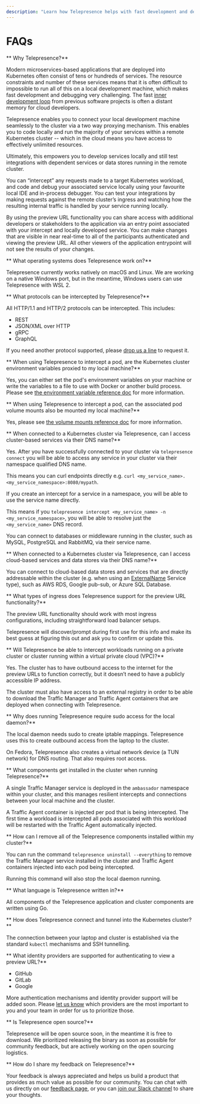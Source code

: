 ```yaml
---
description: "Learn how Telepresence helps with fast development and debugging in your Kubernetes cluster."
---
```


# FAQs

** Why Telepresence?**

 Modern microservices-based applications that are deployed into Kubernetes often consist of tens or hundreds of services. The resource constraints and number of these services means that it is often difficult to impossible to run all of this on a local development machine, which makes fast development and debugging very challenging. The fast [inner development loop](../concepts/devloop/) from previous software projects is often a distant memory for cloud developers.

Telepresence enables you to connect your local development machine seamlessly to the cluster via a two way proxying mechanism. This enables you to code locally and run the majority of your services within a remote Kubernetes cluster -- which in the cloud means you have access to effectively unlimited resources.

Ultimately, this empowers you to develop services locally and still test integrations with dependent services or data stores running in the remote cluster. 

You can “intercept” any requests made to a target Kubernetes workload, and code and debug your associated service locally using your favourite local IDE and in-process debugger. You can test your integrations by making requests against the remote cluster’s ingress and watching how the resulting internal traffic is handled by your service running locally.

By using the preview URL functionality you can share access with additional developers or stakeholders to the application via an entry point associated with your intercept and locally developed service. You can make changes that are visible in near real-time to all of the participants authenticated and viewing the preview URL. All other viewers of the application entrypoint will not see the results of your changes.

** What operating systems does Telepresence work on?**

Telepresence currently works natively on macOS and Linux. We are working on a native Windows port, but in the meantime, Windows users can use Telepresence with WSL 2.

** What protocols can be intercepted by Telepresence?**

 All HTTP/1.1 and HTTP/2 protocols can be intercepted. This includes:

- REST
- JSON/XML over HTTP
- gRPC
- GraphQL

If you need another protocol supported, please [drop us a line](../../../../feedback) to request it. 

** When using Telepresence to intercept a pod, are the Kubernetes cluster environment variables proxied to my local machine?**

Yes, you can either set the pod's environment variables on your machine or write the variables to a file to use with Docker or another build process. Please see [the environment variable reference doc](../reference/environment) for more information.

** When using Telepresence to intercept a pod, can the associated pod volume mounts also be mounted my local machine?**

Yes, please see [the volume mounts reference doc](../reference/volume/) for more information.

** When connected to a Kubernetes cluster via Telepresence, can I access cluster-based services via their DNS name?**

Yes. After you have successfully connected to your cluster via `telepresence connect` you will be able to access any service in your cluster via their namespace qualified DNS name.

This means you can curl endpoints directly e.g. `curl <my_service_name>.<my_service_namespace>:8080/mypath`.

If you create an intercept for a service in a namespace, you will be able to use the service name directly. 

This means if you `telepresence intercept <my_service_name> -n <my_service_namespace>`, you will be able to resolve just the `<my_service_name>` DNS record.

You can connect to databases or middleware running in the cluster, such as MySQL, PostgreSQL and RabbitMQ, via their service name.

** When connected to a Kubernetes cluster via Telepresence, can I access cloud-based services and data stores via their DNS name?**

 You can connect to cloud-based data stores and services that are directly addressable within the cluster (e.g. when using an [ExternalName](https://kubernetes.io/docs/concepts/services-networking/service/#externalname) Service type), such as AWS RDS, Google pub-sub, or Azure SQL Database.

** What types of ingress does Telepresence support for the preview URL functionality?**

 The preview URL functionality should work with most ingress configurations, including straightforward load balancer setups. 

Telepresence will discover/prompt during first use for this info and make its best guess at figuring this out and ask you to confirm or update this. 

** Will Telepresence be able to intercept workloads running on a private cluster or cluster running within a virtual private cloud (VPC)?**

 Yes. The cluster has to have outbound access to the internet for the preview URLs to function correctly, but it doesn’t need to have a publicly accessible IP address. 

The cluster must also have access to an external registry in order to be able to download the Traffic Manager and Traffic Agent containers that are deployed when connecting with Telepresence.

** Why does running Telepresence require sudo access for the local daemon?**

 The local daemon needs sudo to create iptable mappings. Telepresence uses this to create outbound access from the laptop to the cluster.

On Fedora, Telepresence also creates a virtual network device (a TUN network) for DNS routing. That also requires root access.

** What components get installed in the cluster when running Telepresence?**

 A single Traffic Manager service is deployed in the `ambassador` namespace within your cluster, and this manages resilient intercepts and connections between your local machine and the cluster.

A Traffic Agent container is injected per pod that is being intercepted. The first time a workload is intercepted all pods associated with this workload will be restarted with the Traffic Agent automatically injected.

** How can I remove all of the Telepresence components installed within my cluster?**

 You can run the command `telepresence uninstall --everything` to remove the Traffic Manager service installed in the cluster and Traffic Agent containers injected into each pod being intercepted. 

Running this command will also stop the local daemon running.

** What language is Telepresence written in?**

 All components of the Telepresence application and cluster components are written using Go.

** How does Telepresence connect and tunnel into the Kubernetes cluster?**

 The connection between your laptop and cluster is established via the standard `kubectl` mechanisms and SSH tunnelling.

<a name="idps"></a>

** What identity providers are supported for authenticating to view a preview URL?**

* GitHub
* GitLab
* Google

More authentication mechanisms and identity provider support will be added soon. Please [let us know](../../../../feedback) which providers are the most important to you and your team in order for us to prioritize those.

** Is Telepresence open source?**

 Telepresence will be open source soon, in the meantime it is free to download. We prioritized releasing the binary as soon as possible for community feedback, but are actively working on the open sourcing logistics.

** How do I share my feedback on Telepresence?**

 Your feedback is always appreciated and helps us build a product that provides as much value as possible for our community. You can chat with us directly on our [feedback page](../../../../feedback), or you can [join our Slack channel](https://a8r.io/Slack) to share your thoughts. 

